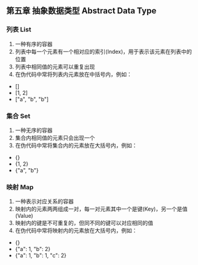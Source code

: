 
## 第五章 抽象数据类型 Abstract Data Type

### 列表 List
1. 一种有序的容器
2. 列表中每一个元素有一个相对应的索引(Index)，用于表示该元素在列表中的位置
3. 列表中相同值的元素可以重复出现
4. 在伪代码中常将列表内元素放在中括号内，例如：
* []
* [1, 2]
* ["a", "b", "b"]

### 集合 Set
1. 一种无序的容器
2. 集合内相同值的元素只会出现一个
3. 在伪代码中常将集合内的元素放在大括号内，例如：
* {}
* {1, 2}
* {"a", "b"}

### 映射 Map
1. 一种表示对应关系的容器
2. 映射内的元素两两组成一对，每一对元素其中一个是键(Key)，另一个是值(Value)
3. 映射内的键是不可重复的，但同不同的键可以对应相同的值
4. 在伪代码中常将映射内的元素放在大括号内，例如：
* {}
* {"a": 1, "b": 2}
* {"a": 1, "b": 1, "c": 2}